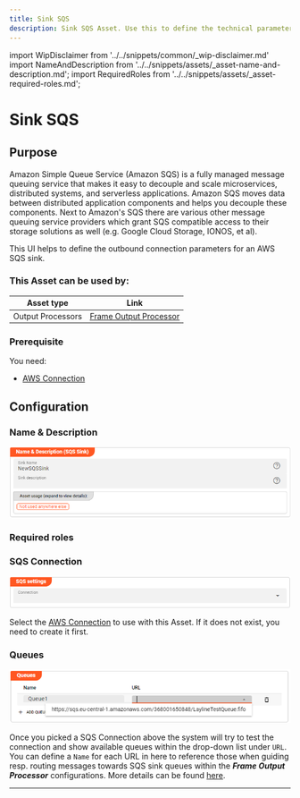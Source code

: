 ```yaml
---
title: Sink SQS
description: Sink SQS Asset. Use this to define the technical parameters for a AWS SQS sink connection.
---
```


import WipDisclaimer from '../../snippets/common/_wip-disclaimer.md'
import NameAndDescription from '../../snippets/assets/_asset-name-and-description.md';
import RequiredRoles from '../../snippets/assets/_asset-required-roles.md';

# Sink SQS

## Purpose

Amazon Simple Queue Service (Amazon SQS) is a fully managed message queuing service that makes it easy to decouple and scale microservices,
distributed systems, and serverless applications. Amazon SQS moves data between distributed application components and
helps you decouple these components.
Next to Amazon's SQS there are various other message queuing service providers which grant SQS compatible access to their storage solutions as well
(e.g. Google Cloud Storage, IONOS, et al).

This UI helps to define the outbound connection parameters for an AWS SQS sink.

### This Asset can be used by:

| Asset type        | Link                                                              |
|-------------------|-------------------------------------------------------------------|
| Output Processors | [Frame Output Processor](../processors-output/asset-output-frame) |

### Prerequisite

You need:

* [AWS Connection](../connections/asset-connection-aws)

## Configuration

### Name & Description

![Name & Description (SQS Sink)](./.asset-sink-sqs_images/1715605606362.png "Name & Description (SQS Sink)")

<NameAndDescription></NameAndDescription>

### Required roles

<RequiredRoles></RequiredRoles>

### SQS Connection

![AWS Connection (SQS Sink)](./.asset-sink-sqs_images/1715604361224.png "AWS Connection (SQS Sink)")

Select the [AWS Connection](../connections/asset-connection-aws) to use with this Asset.
If it does not exist, you need to create it first.

### Queues

![](./.asset-sink-sqs_images/1715608949285.png "Queue definitions / mapping (SQS Sink)")

Once you picked a SQS Connection above the system will try to test the connection and
show available queues within the drop-down list under `URL`.
You can define a `Name` for each URL in here to reference those when guiding resp. routing messages towards SQS sink queues within the
_**Frame Output Processor**_ configurations. More details can be found [here](../processors-output/asset-output-frame#sink-settings-for-sqs).

---

<WipDisclaimer></WipDisclaimer>
